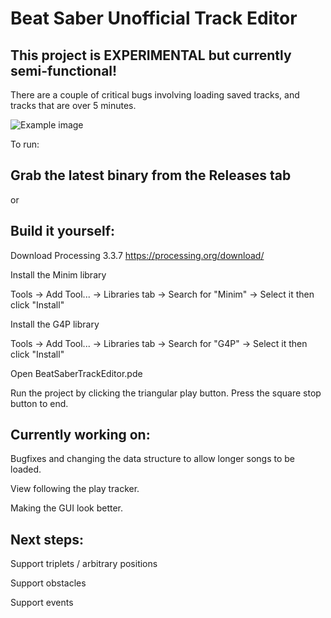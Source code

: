 # Beat Saber Unofficial Track Editor

## This project is EXPERIMENTAL but currently semi-functional!

There are a couple of critical bugs involving loading saved tracks, and tracks that are over 5 minutes.

![Example image](https://i.imgur.com/sGG9i2A.png)

To run:

## Grab the latest binary from the Releases tab

or 

## Build it yourself:

Download Processing 3.3.7
https://processing.org/download/

Install the Minim library

Tools -> Add Tool... -> Libraries tab -> Search for "Minim" -> Select it then click "Install"

Install the G4P library

Tools -> Add Tool... -> Libraries tab -> Search for "G4P" -> Select it then click "Install"

Open BeatSaberTrackEditor.pde

Run the project by clicking the triangular play button. Press the square stop button to end.

## Currently working on:

Bugfixes and changing the data structure to allow longer songs to be loaded.

View following the play tracker.

Making the GUI look better.

## Next steps:

Support triplets / arbitrary positions

Support obstacles

Support events
